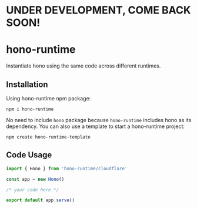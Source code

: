 # UNDER DEVELOPMENT, COME BACK SOON!
# hono-runtime
Instantiate hono using the same code across different runtimes.
## Installation
Using hono-runtime npm package:
```shell
npm i hono-runtime
```
No need to include `hono` package because `hono-runtime` includes hono as its dependency.
You can also use a template to start a hono-runtime project:
```shell
npm create hono-runtime-template
```
## Code Usage
```javascript
import { Hono } from 'hono-runtime/cloudflare'

const app = new Hono()

/* your code here */

export default app.serve()

```